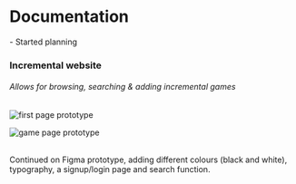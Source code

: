 <!-- starting on incremental game search website -->
<!-- changed idea from chatbot (no chatbot code so unable to produce) -->
<!-- planning start - -->
<!-- search function -->
<!-- redirect function -->
<!-- add game function -->

<h1>Documentation<br></h1>
<p>- Started planning<br></p>
<h3>Incremental website<br></h3>
<h6>Allows for browsing, searching & adding incremental games</h6>

![first page prototype](C:\Users\seeda\OneDrive\Documents\GitHub\projects\image.jpg)

![game page prototype](C:\Users\seeda\OneDrive\Documents\GitHub\projects\image2.jpg)

<br>Continued on Figma prototype, adding different colours (black and white), typography, a signup/login page and search function. <br>
